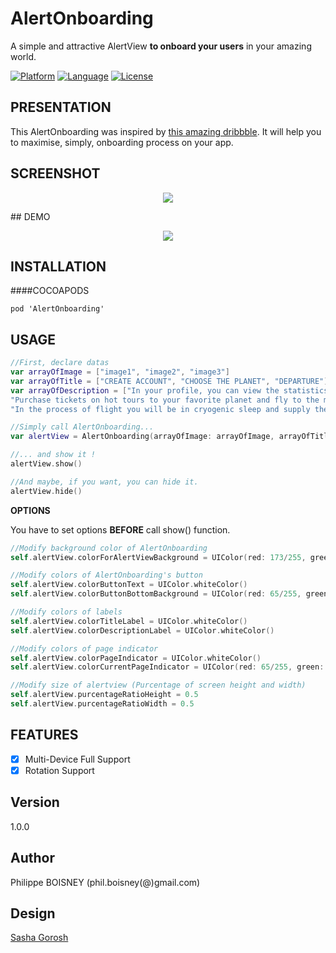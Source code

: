 # AlertOnboarding
A simple and attractive AlertView **to onboard your users** in your amazing world.

[![Platform](http://img.shields.io/badge/platform-ios-blue.svg?style=flat
)](https://developer.apple.com/iphone/index.action)
[![Language](http://img.shields.io/badge/language-swift-brightgreen.svg?style=flat
)](https://developer.apple.com/swift)
[![License](http://img.shields.io/badge/license-MIT-lightgrey.svg?style=flat
)](http://mit-license.org)

## PRESENTATION
This AlertOnboarding was inspired by [this amazing dribbble](https://dribbble.com/shots/2422143-Space-onboarding). It will help you to maximise, simply, onboarding process on your app.

## SCREENSHOT
<p align="center">
  <img src ="https://raw.githubusercontent.com/PhilippeBoisney/AlertOnboarding/master/screenshot.png"/>
</p>
## DEMO
<p align="center">
  <img src ="https://raw.githubusercontent.com/PhilippeBoisney/AlertOnboarding/master/demo.gif"/>
</p>

## INSTALLATION
####COCOAPODS
```
pod 'AlertOnboarding'
```


## USAGE
```swift
//First, declare datas
var arrayOfImage = ["image1", "image2", "image3"]
var arrayOfTitle = ["CREATE ACCOUNT", "CHOOSE THE PLANET", "DEPARTURE"]
var arrayOfDescription = ["In your profile, you can view the statistics of its operations and the recommandations of friends",
"Purchase tickets on hot tours to your favorite planet and fly to the most comfortable intergalactic spaceships of best companies",
"In the process of flight you will be in cryogenic sleep and supply the body with all the necessary things for life"]

//Simply call AlertOnboarding...
var alertView = AlertOnboarding(arrayOfImage: arrayOfImage, arrayOfTitle: arrayOfTitle, arrayOfDescription: arrayOfDescription)

//... and show it !
alertView.show()

//And maybe, if you want, you can hide it.
alertView.hide()

```
**OPTIONS**

You have to set options **BEFORE** call show() function.

```swift
//Modify background color of AlertOnboarding
self.alertView.colorForAlertViewBackground = UIColor(red: 173/255, green: 206/255, blue: 183/255, alpha: 1.0)

//Modify colors of AlertOnboarding's button
self.alertView.colorButtonText = UIColor.whiteColor()
self.alertView.colorButtonBottomBackground = UIColor(red: 65/255, green: 165/255, blue: 115/255, alpha: 1.0)

//Modify colors of labels
self.alertView.colorTitleLabel = UIColor.whiteColor()
self.alertView.colorDescriptionLabel = UIColor.whiteColor()

//Modify colors of page indicator
self.alertView.colorPageIndicator = UIColor.whiteColor()
self.alertView.colorCurrentPageIndicator = UIColor(red: 65/255, green: 165/255, blue: 115/255, alpha: 1.0) 

//Modify size of alertview (Purcentage of screen height and width)
self.alertView.purcentageRatioHeight = 0.5
self.alertView.purcentageRatioWidth = 0.5

```

## FEATURES
- [x] Multi-Device Full Support
- [x] Rotation Support

## Version
1.0.0

## Author
Philippe BOISNEY (phil.boisney(@)gmail.com)

## Design
[Sasha Gorosh](https://dribbble.com/SashaGorosh)


